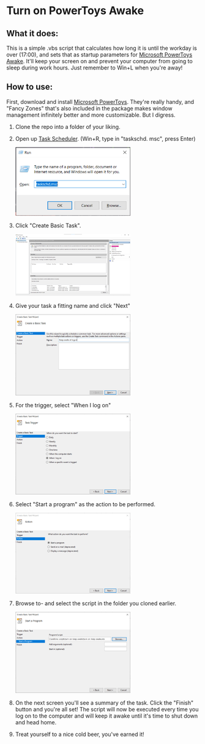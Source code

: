 # Turn on PowerToys Awake

## What it does:

This is a simple .vbs script that calculates how long it is until the workday is over (17:00), and sets that as startup parameters for [Microsoft PowerToys Awake](https://learn.microsoft.com/en-us/windows/powertoys/awake). It'll keep your screen on and prevent your computer from going to sleep during work hours. Just remember to Win+L when you're away!

## How to use:

First, download and install [Microsoft PowerToys](https://github.com/microsoft/PowerToys). They're really handy, and "Fancy Zones" that's also included in the package makes window management infinitely better and more customizable. But I digress.

1. Clone the repo into a folder of your liking.
2. Open up [Task Scheduler](https://learn.microsoft.com/en-us/windows/win32/taskschd/task-scheduler-start-page). (Win+R, type in "taskschd. msc", press Enter)

   <img src="images/open-task-scheduler.png" alt="Windows run screen, it is set to open 'taskschd. msc'." width="300"/>

3. Click "Create Basic Task".

   <img src="images/create-basic-task-step-1.png" alt="Windows Task Scheduler start screen. The option 'Create Basic Task' has been highlit to draw attention to it." width="300"/>

4. Give your task a fitting name and click "Next"

   <img src="images/create-basic-task-step-2.png" alt="Create Basic Task dialogue. 'Name' has been filled in with 'Keep awake at logon'. 'Description' is blank." width="300"/>

5. For the trigger, select "When I log on"

   <img src="images/create-basic-task-step-3.png" alt="The task trigger 'When I log on' has been selected from various other options." width="300"/>

6. Select "Start a program" as the action to be performed.

   <img src="images/create-basic-task-step-4.png" alt="The task action 'Start a program' has been selected." width="300"/>

7. Browse to- and select the script in the folder you cloned earlier.

   <img src="images/create-basic-task-step-5.png" alt="'Start a program' options. The path to the script has been selected in the 'Program/script' input field." width="300"/>

8. On the next screen you'll see a summary of the task. Click the "Finish" button and you're all set! The script will now be executed every time you log on to the computer and will keep it awake until it's time to shut down and head home.

9. Treat yourself to a nice cold beer, you've earned it!
